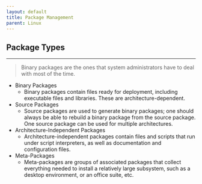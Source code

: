 ```yaml
---
layout: default
title: Package Management
parent: Linux
---
```


## Package Types
---
> Binary packages are the ones that system administrators have to deal with most of the time.

- Binary Packages
	- Binary packages contain files ready for deployment, including executable files and libraries. These are architecture-dependent.
- Source Packages
	- Source packages are used to generate binary packages; one should always be able to rebuild a binary package from the source package. One source package can be used for multiple architectures.
- Architecture-Independent Packages
	- Architecture-independent packages contain files and scripts that run under script interpreters, as well as documentation and configuration files.
- Meta-Packages
	- Meta-packages are groups of associated packages that collect everything needed to install a relatively large subsystem, such as a desktop environment, or an office suite, etc.

